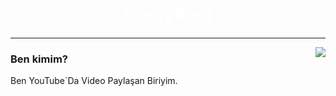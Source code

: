 <h1 align="center" style="color:#fff">CroxyRieS</h1>
<hr> 
<img align="right" src="https://github-readme-stats.vercel.app/api/top-langs/?username=NulIMan&theme=dark&show_icons=true" />
<h3 align="left">
Ben kimim?
</h3>
<p>Ben YouTube`Da Video Paylaşan Biriyim.</p>
